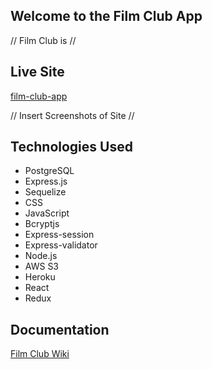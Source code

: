 ## Welcome to the Film Club App

// Film Club is //

## Live Site

[film-club-app](https://film-club-app.herokuapp.com/)

// Insert Screenshots of Site //

## Technologies Used
* PostgreSQL
* Express.js
* Sequelize
* CSS
* JavaScript
* Bcryptjs
* Express-session
* Express-validator
* Node.js
* AWS S3
* Heroku
* React
* Redux

## Documentation

[Film Club Wiki](https://github.com/laurengus17/film_club/wiki)
